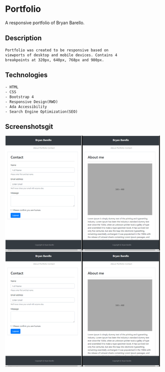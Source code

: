 # Portfolio

A responsive portfolio of Bryan Barello.

## Description

```
Portfolio was created to be responsive based on 
viewports of desktop and mobile devices. Contains 4 
breakpoints at 320px, 640px, 768px and 980px. 

```

## Technologies

```
- HTML
- CSS
- Bootstrap 4
- Responsive Design(RWD)
- Ada Accessibility
- Search Engine Optimization(SEO)

```

## Screenshotsgit 

![Responsive](portfolio1.png)
![Responsive and Desktop](portfolio1.png)
